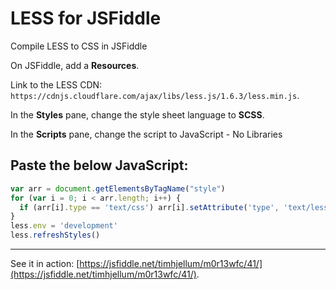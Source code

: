 # LESS for JSFiddle

Compile LESS to CSS in JSFiddle

On JSFiddle, add a **Resources**.

Link to the LESS CDN: `https://cdnjs.cloudflare.com/ajax/libs/less.js/1.6.3/less.min.js`.

In the **Styles** pane, change the style sheet language to **SCSS**.

In the **Scripts** pane, change the script to JavaScript - No Libraries

Paste the below JavaScript:
---
```javascript
var arr = document.getElementsByTagName("style")
for (var i = 0; i < arr.length; i++) {
  if (arr[i].type == 'text/css') arr[i].setAttribute('type', 'text/less')
}
less.env = 'development'
less.refreshStyles()
```
---
See it in action: [https://jsfiddle.net/timhjellum/m0r13wfc/41/](https://jsfiddle.net/timhjellum/m0r13wfc/41/).

